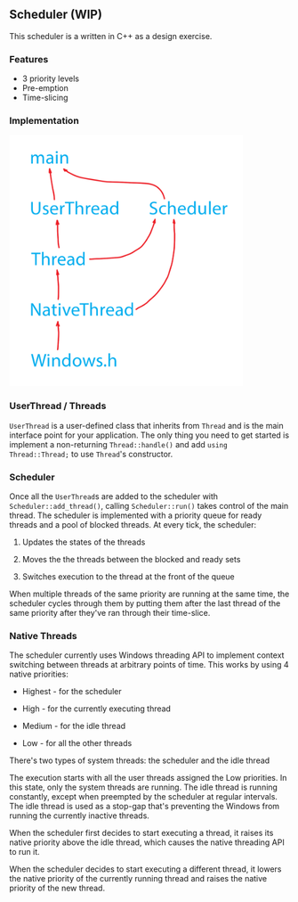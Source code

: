 ## Scheduler (WIP)

This scheduler is a written in C++ as a design exercise.

### Features

- 3 priority levels
- Pre-emption
- Time-slicing

### Implementation

<div style="overflow: hidden; width: 100%;">
    <img float="left" height="450" width="auto" src="images/scheduler-diagram.png" />
</div>

### UserThread / Threads

`UserThread` is a user-defined class that inherits from `Thread` and is the main interface point for your application. The only thing you need to get started is implement a non-returning `Thread::handle()` and add `using Thread::Thread;` to use `Thread`'s constructor.

### Scheduler

Once all the `UserThread`s are added to the scheduler with `Scheduler::add_thread()`, calling `Scheduler::run()` takes control of the main thread. The scheduler is implemented with a priority queue for ready threads and a pool of blocked threads. At every tick, the scheduler:

1. Updates the states of the threads

2. Moves the the threads between the blocked and ready sets

3. Switches execution to the thread at the front of the queue

When multiple threads of the same priority are running at the same time, the scheduler cycles through them by putting them after the last thread of the same priority after they've ran through their time-slice.

### Native Threads

The scheduler currently uses Windows threading API to implement context switching between threads at arbitrary points of time. This works by using 4 native priorities:

- Highest - for the scheduler

- High - for the currently executing thread

- Medium - for the idle thread

- Low - for all the other threads

There's two types of system threads: the scheduler and the idle thread

The execution starts with all the user threads assigned the Low priorities. In this state, only the system threads are running. The idle thread is running constantly, except when preempted by the scheduler at regular intervals. The idle thread is used as a stop-gap that's preventing the Windows from running the currently inactive threads.

When the scheduler first decides to start executing a thread, it raises its native priority above the idle thread, which causes the native threading API to run it.

When the scheduler decides to start executing a different thread, it lowers the native priority of the currently running thread and raises the native priority of the new thread.